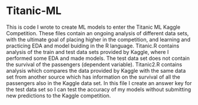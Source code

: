 # Titanic-ML

This is code I wrote to create ML models to enter the Titanic ML Kaggle Competition. These files contain an ongoing analysis of different data sets, with the ultimate goal of placing higher in the competition, and learning and practicing EDA and model buiding in the R language. Titanic.R contains analysis of the train and test data sets provided by Kaggle, where I performed some EDA and made models. The test data set does not contain the survival of the passengers (dependent variable). Titanic2.R contains analysis which compares the data provided by Kaggle with the same data set from another source which has information on the survival of all the passengers also in the Kaggle data set. In this file I create an answer key for the test data set so I can test the accuracy of my models without submitting new predictions to the Kaggle competition.
